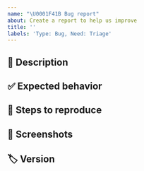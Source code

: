 ```yaml
---
name: "\U0001F41B Bug report"
about: Create a report to help us improve
title: ''
labels: 'Type: Bug, Need: Triage'
---
```


## :book: Description

<!--
  Describe the observed behavior that is not right from your perspective.
  Give as much context as you can to help us understand the problem.
-->

## :white_check_mark: Expected behavior

<!--
  Explain what should happen instead according to you in this situation.
-->

## :round_pushpin: Steps to reproduce

<!--
  Add as most steps you can while being precise in each one so that we can
  reliably reproduce the problematic behavior. Like:

  1. Use this command with this option with value X
  2. On the received message click on that button
  3. Observe that button does nothing
-->

## :camera_flash: Screenshots

<!--
  If the problem can be graphically observed you can add screens
  to this report. Otherwise you can delete this section.
-->

## :label: Version

<!--
  Add the version tag located in the footer of the application in the following
  format: `X.X.X`
-->
